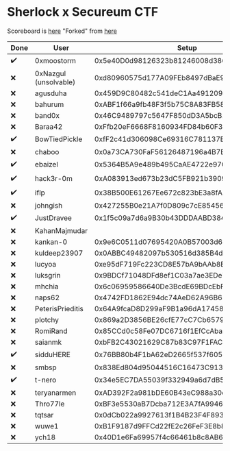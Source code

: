 # Sherlock x Secureum CTF
Scoreboard is [here](https://ctf.sherlock.xyz/scoreboard)
"Forked" from [here](https://github.com/sherlock-protocol/sherlock-ctf-0x0-private)

 Done               | User                  | Setup                                      | Challenge                                  |
 ------------------ | --------------------- | ------------------------------------------ | ------------------------------------------ |
 :heavy_check_mark: | 0xmoostorm            | 0x5e40D0d98126323b81246008d386a93BA091704f | 0xE442a00a4587677c945598e19DF41822e851c1DE |
 :x:                | 0xNazgul (unsolvable) | 0xd80960575d177A09FEb8497dBaE9F6583fcFe297 | 0x75b665c3695293659949c18719d046089F423834 |
 :x:                | agusduha              | 0x459D9C80482c541deC1Aa491209EF598BF7c9344 | 0x4B8df63820cD31D063a160e1C40f8583227591cB |
 :x:                | bahurum               | 0xABF1f66a9fb48F3f5b75C8A83FB5854A9d906343 | 0x68C3CA33c766cd60E4Af98D697EBd541B4DA7968 |
 :x:                | band0x                | 0x46C9489797c5647F850dD3A5bcB13C240bcd383A | 0xD2034a50C5Adc8A190D4f8c8EE18643Ab8A0ff05 |
 :x:                | Baraa42               | 0xFfb20eF6668F8160934FD84b60F3DeD127F787Aa | 0x664152c40e3ba69f3791dd07edb6dbf4444ccf23 |
 :heavy_check_mark: | BowTiedPickle         | 0xfF2c41d306098Ce69316C781137EaF05FABDFF6b | 0xF8e8370A8d0a840DB47B2d52BEe5C549aD04809a |
 :x:                | chaboo                | 0x0a73CA730FaF56126487196a4B7E10B2A9B3df67 | 0x014D1921A1237b6e8fF3FA960333329667F7e242 |
 :heavy_check_mark: | ebaizel               | 0x5364B5A9e489b495CaAE4722e9706C817Cf54433 | 0x784B7A7A25ED38EF830AEFe7985c64f3AdF08346 |
 :heavy_check_mark: | hack3r-0m             | 0xA083913ed673b23dC5FB921b3909021CacFD794C | 0x16051547CbaD42bBec882A7E9e6091796d0D1f50 |
 :heavy_check_mark: | iflp                  | 0x38B500E61267Ee672c823bE3a8fA559236Bd1FD3 | 0x070Cd04E0Ab2bF1E10411f7aB1b0972164F72879 |
 :x:                | johngish              | 0x427255B0e21A7f0D809c7cE854569A10df44378d | 0x2Dec5971b627485A50af67a921C6ADB6CC3ffCe4 |
 :heavy_check_mark: | JustDravee            | 0x1f5c09a7d6a9B30b43DDDAABD384425DEe0ADe91 | 0xc7e13b9c94Eb3902Fa272E83Bb4D19392d09eF4d |
 :x:                | KahanMajmudar         |                                            |
 :x:                | kankan-0              | 0x9e6C0511d07695420A0B57003d6e8c133Cd0185d | 0x7e18A61fd65F5E5Cf693257235a0A1F360aBE7d8 |
 :x:                | kuldeep23907          | 0x0ABBC49482097b530516d385B4dD183b59073f1C | 0x7DC33b58B3258a745C0ADbfC46d8A4B543254f24 |
 :x:                | lucyoa                | 0xe95dF719Fc223CD8E57bA9bAAb8E86bEDF3e5d69 | 0x4C9bf01acEA21DDC7Ca25d49d301B8bDd63c1966 |
 :x:                | luksgrin              | 0x9BDCf71048DFd8ef1C03a7ae3EDe79F04A096B7F | 0x137A5B4bB53A62BD1Db46e563b89D1884afaC0Ac |
 :x:                | mhchia                | 0x6c06959586640De3BcdE69BDcEbF2efDa5d3983B | 0xC2c83168E3bf85A5DEabF25f9f9873085C201C79 |
 :x:                | naps62                | 0x4742FD1862E94dc74AeD62A96B6374E68e658f80 | 0xA1BCb047E9dc4aCcB36c14288239f9283DF3E68e |
 :x:                | PeterisPrieditis      | 0x64A9fcaD8D299aF9B1a96dA17458c0b3D876b687 | 0x94f12A6fb7D9B0cBBc43CdDC6A4827649f757c72 |
 :x:                | plotchy               | 0x869a2D3856BE26cfE77cC7Cb6579219d13373Bc9 | 0xebb997D2FabE73df8cF88Ab28b82B70741592525 |
 :x:                | RomiRand              | 0x85CCd0c58Fe07DC6716f1EfCcAba0164b97ae66B | 0x3dc21F58F3b77aDD4AD5D40992C0B431bdFFc6B8 |
 :x:                | saianmk               | 0xbFB2C43021629C87b83C97F1FAC8D5f6b1078593 | 0xB5193e99607e7e63B49ACC48fCe0AC7A3676e4F6 |
 :heavy_check_mark: | sidduHERE             | 0x76BB80b4F1bA62eD2665f537f605C3593daCc458 | 0x43c3E684cfCD27083f7156E7d883FC7e449e1c59 |
 :x:                | smbsp                 | 0x838Ed804d95044516C16473C91388AE195da0B76 | 0xf8cd9B34e1B526Fef4D0eb2cA595D3D349F2301a |
 :heavy_check_mark: | t-nero                | 0x34e5EC7DA55039f332949a6d7dB506cD94594E12 | 0x2488764643d43f974b3819dc14400543B3DF9904 |
 :x:                | teryanarmen           | 0xAD392F2a981bDE60B43eC988a30ce2aE2d755eD2 | 0x8720D38BbC9212B8fD202BCcda07cff32b6F7920 |
 :x:                | Thro77le              | 0xBF3e5530aB7Dcba712E3A7fA99463d46eb6a0c8e | 0xd9C72eD9DdeF04D0Ab88aE2403C383Ffbd11a71c |
 :x:                | tqtsar                | 0x0dCb022a9927613f1B4B23F4F893515BA196c5c5 | 0x44898e95E81600e7aD0a85F7e1A5daA987BC1365 |
 :x:                | wuwe1                 | 0xB1F9187d9FFCd22fE2c26FeF3E8b8F90C31Ae885 | 0x34D471c17D0fb5eF3029Bda742AE4bed05ff5eB4 |
 :x:                | ych18                 | 0x40D1e6Fa69957f4c66461b8c8AB60108265F52b2 | 0x482b62c99e9ee97126b8a56828f105e07904fd03 |